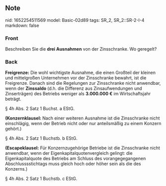 ## Note
nid: 1652254511569
model: Basic-02d89
tags: SR_2, SR_2::SR-2-I-4
markdown: false

### Front
Beschreiben Sie die <b>drei Ausnahmen</b> von der Zinsschranke. Wo geregelt?

### Back
<b>Freigrenze:</b>
Die wohl wichtigste Ausnahme, die einen Großteil der kleinen und mittelgroßen Unternehmen vor der Zinsschranke bewahrt, ist die Freigrenze. Danach sind die Regelungen zur Zinsschranke nicht anwendbar, wenn der <b>Zinssaldo </b>(d.h. die Differenz aus Zinsaufwendungen und Zinserträgen) des Betriebs weniger als <b>3.000.000 €</b> im Wirtschaftsjahr beträgt.

§ 4h Abs. 2 Satz 1 Buchst. a EStG.

<b>(Konzernklausel:</b>
Nach einer weiteren Ausnahme ist die Zinsschranke nicht einschlägig, wenn der Betrieb nicht oder nur anteilsmäßig  zu einem Konzern gehört.)

§ 4h Abs. 2 Satz 1 Buchstb. b EStG.

<b>(Escapeklausel:</b>
Für Konzernzugehörige Betriebe ist die Zinsschranke nicht anwendbar, wenn der Eigenkapitalquotenvergleich gelingt: die Eigenkapitalquote des Betriebs am Schluss des vorangegegangenen Abschlusssstichtags muss gleich hoch oder höher sein als die des Konzerns.)

§ 4h Abs. 2 Satz 1 Buchstb. c EStG.
